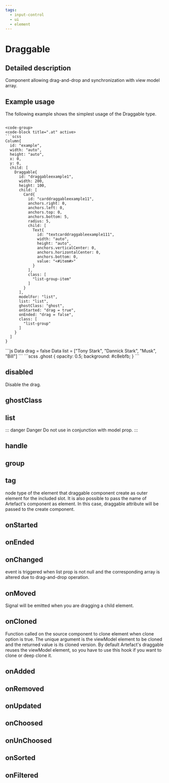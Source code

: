 ```yaml
---
tags:
  - input-control
  - ui
  - element
---
```

# Draggable

## Detailed description
Component allowing drag-and-drop and synchronization with view model array.

## Example usage
The following example shows the simplest usage of the Draggable type.

```![alt text](./Draggable.gif)

<code-group>
<code-block title=".at" active>
```scss
Column{ 
  id: "example",
  width: "auto",
  height: "auto",
  x: 0,
  y: 0,
  child: [
    Draggable{
      id: "draggableexample1",
      width: 200,
      height: 100,
      child: [
        Card{
          id: "carddraggableexample11",
          anchors.right: 0,
          anchors.left: 0,
          anchors.top: 0,
          anchors.bottom: 5,
          radius: 5,
          child: [
            Text{
              id: "textcarddraggableexample111",
              width: "auto",
              height: "auto",
              anchors.verticalCenter: 0,
              anchors.horizontalCenter: 0,
              anchors.bottom: 0,
              value: "<#item#>"
            }
          ],
          class: [
            "list-group-item"
          ]
        }
      ],
      modelFor: "list",
      list: "list",
      ghostClass: "ghost",
      onStarted: "drag = true",
      onEnded: "drag = false",
      class: [
        "list-group"
      ]
    }
  ]
}
```
</code-block>

<code-block title=".atObj">
```js
Data drag = false
Data list = ["Tony Stark", "Dannick Stark", "Musk", "Bill"]
```
</code-block>

<code-block title=".atStyle">
```scss
.ghost {
  opacity: 0.5;
  background: #c8ebfb;
}
```
</code-block>
</code-group>

## disabled <Badge text="bool" type="tip" vertical="middle"/>
Disable the drag.

## ghostClass <Badge text="String" type="tip" vertical="middle"/>


## list <Badge text="(js)" type="tip" vertical="middle"/>

::: danger Danger
Do not use in conjunction with model prop.
:::

## handle <Badge text="String" type="tip" vertical="middle"/>


## group <Badge text="String" type="tip" vertical="middle"/>


## tag <Badge text="String" type="tip" vertical="middle"/>
node type of the element that draggable component create as outer element for the included slot. It is also possible to pass the name of Artefact's component as element. In this case, draggable attribute will be passed to the create component.

## onStarted <Badge text="Signal" type="tip" vertical="middle"/>


## onEnded <Badge text="Signal" type="tip" vertical="middle"/>


## onChanged <Badge text="Signal" type="tip" vertical="middle"/>
event is triggered when list prop is not null and the corresponding array is altered due to drag-and-drop operation.

## onMoved <Badge text="Signal" type="tip" vertical="middle"/>
Signal will be emitted when you are dragging a child element.

## onCloned <Badge text="Signal" type="tip" vertical="middle"/>
Function called on the source component to clone element when clone option is true. The unique argument is the viewModel element to be cloned and the returned value is its cloned version. By default Artefact's draggable reuses the viewModel element, so you have to use this hook if you want to clone or deep clone it.

## onAdded <Badge text="Signal" type="tip" vertical="middle"/>


## onRemoved <Badge text="Signal" type="tip" vertical="middle"/>


## onUpdated <Badge text="Signal" type="tip" vertical="middle"/>


## onChoosed <Badge text="Signal" type="tip" vertical="middle"/>


## onUnChoosed <Badge text="Signal" type="tip" vertical="middle"/>


## onSorted <Badge text="Signal" type="tip" vertical="middle"/>


## onFiltered <Badge text="Signal" type="tip" vertical="middle"/>

